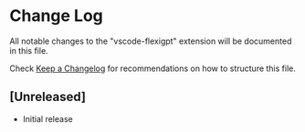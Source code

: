 # Change Log

All notable changes to the "vscode-flexigpt" extension will be documented in this file.

Check [Keep a Changelog](http://keepachangelog.com/) for recommendations on how to structure this file.

## [Unreleased]

- Initial release